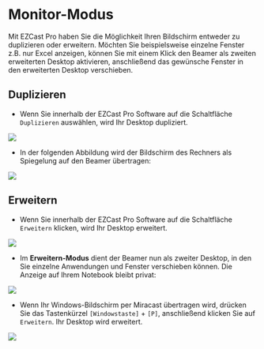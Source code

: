 # Monitor-Modus

Mit EZCast Pro haben Sie die Möglichkeit Ihren Bildschirm entweder zu duplizieren oder erweitern. Möchten Sie beispielsweise einzelne Fenster z.B. nur Excel anzeigen, können Sie mit einem Klick den Beamer als zweiten erweiterten Desktop aktivieren, anschließend das gewünsche Fenster in den erweiterten Desktop verschieben.


## Duplizieren

* Wenn Sie innerhalb der EZCast Pro Software auf die Schaltfläche `Duplizieren` auswählen, wird Ihr Desktop dupliziert.

![](/assets/img/mac-windows_mirror.png)

* In der folgenden Abbildung wird der Bildschirm des Rechners als Spiegelung auf den Beamer übertragen:

![](/assets/img/clone.desktop.png)

## Erweitern

* Wenn Sie innerhalb der EZCast Pro Software auf die Schaltfläche `Erweitern` klicken, wird Ihr Desktop erweitert.

![](/assets/img/mac-windows_extend.png)

* Im **Erweitern-Modus** dient der Beamer nun als zweiter Desktop, in den Sie einzelne Anwendungen und Fenster verschieben können. Die Anzeige auf Ihrem Notebook bleibt privat:

![](/assets/img/extended.desktop.png)

* Wenn Ihr Windows-Bildschirm per Miracast übertragen wird, drücken Sie das Tastenkürzel `[Windowstaste]` + `[P]`, anschließend klicken Sie auf `Erweitern`. Ihr Desktop wird erweitert.

![](/assets/img/displayswitch.jpg)